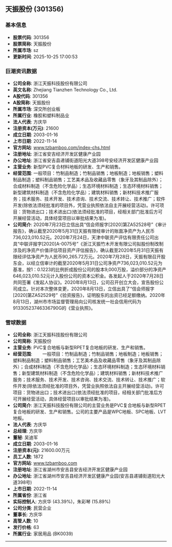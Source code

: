## 天振股份 (301356)

### 基本信息

- **股票代码**: 301356
- **股票简称**: 天振股份
- **所属市场**: sz
- **更新时间**: 2025-10-25 17:00:53

### 巨潮资讯数据

- **公司全称**: 浙江天振科技股份有限公司
- **英文名称**: Zhejiang Tianzhen Technology Co., Ltd.
- **A股代码**: 301356
- **A股简称**: 天振股份
- **所属市场**: 深交所创业板
- **所属行业**: 橡胶和塑料制品业
- **法人代表**: 方庆华
- **注册资本(万元)**: 21600
- **成立日期**: 2003-01-16
- **上市日期**: 2022-11-14
- **官方网站**: www.tzbamboo.com/index-chs.html
- **注册地址**: 浙江省安吉经济开发区健康产业园
- **办公地址**: 浙江省安吉县递铺街道阳光大道398号安经济开发区健康产业园
- **主营业务**: 新型PVC复合材料地板的研发、生产和销售。
- **经营范围**: 一般项目：竹制品制造；竹制品销售；地板制造；地板销售；塑料制品制造；塑料制品销售；工艺美术品及收藏品零售（象牙及其制品除外）；合成材料制造（不含危险化学品）；生态环境材料制造；生态环境材料销售；新型建筑材料制造（不含危险化学品）；建筑材料销售；新材料技术推广服务；技术服务、技术开发、技术咨询、技术交流、技术转让、技术推广；软件开发(除依法须经批准的项目外，凭营业执照依法自主开展经营活动)。许可项目：货物进出口；技术进出口(依法须经批准的项目，经相关部门批准后方可开展经营活动，具体经营项目以审批结果为准)。
- **公司简介**: 2020年7月23日立信出具“信会师报字[2020]第ZA52528号”《审计报告》，确认截至2020年5月31日天振有限经审计的账面净资产为人民币736,023,010.52元。2020年7月24日，天津中联资产评估有限责任公司出具“中联评报字[2020]A-0075号”《浙江天振竹木开发有限公司拟股份制改制涉及的净资产价值评估项目资产评估报告》，确认截至2020年5月31日天振有限经评估净资产为人民币90,265.72万元。2020年7月28日，天振有限召开股东会，以经立信审计的截至2020年5月31日公司净资产736,023,010.52元为基准，按1：0.1223的比例折成股份公司的股本9,000万股，溢价部分的净资产646,023,010.52元计入股份公司的资本公积金。各发起人于2020年7月28日共同签署《发起人协议》。2020年8月13日，公司召开创立大会，宣告股份公司成立。针对本次整体变更，2020年8月13日，立信出具了“信会师报字[2020]第ZA52529号”《验资报告》，证明股东的出资已经足额缴纳。2020年8月13日，湖州市市场监督管理局向公司核发统一社会信用代码为91330523746336790G的《营业执照》。

### 雪球数据

- **公司全称**: 浙江天振科技股份有限公司
- **公司简称**: 天振股份
- **主营业务**: PVC复合地板与新型RPET复合地板的研发、生产和销售。
- **经营范围**: 　　一般项目：竹制品制造；竹制品销售；地板制造；地板销售；塑料制品制造；塑料制品销售；工艺美术品及收藏品零售（象牙及其制品除外）；合成材料制造（不含危险化学品）；生态环境材料制造；生态环境材料销售；新型建筑材料制造（不含危险化学品）；建筑材料销售；新材料技术推广服务；技术服务、技术开发、技术咨询、技术交流、技术转让、技术推广；软件开发(除依法须经批准的项目外，凭营业执照依法自主开展经营活动)。许可项目：货物进出口；技术进出口(依法须经批准的项目，经相关部门批准后方可开展经营活动，具体经营项目以审批结果为准)。
- **公司简介**: 浙江天振科技股份有限公司的主营业务是PVC复合地板与新型RPET复合地板的研发、生产和销售。公司的主要产品是WPC地板、SPC地板、LVT地板。
- **法人代表**: 方庆华
- **总经理**: 方庆华
- **董秘**: 吴迪军
- **成立日期**: 2003-01-16
- **注册资本(元)**: 21600.00万元
- **员工人数**: 1872
- **官方网站**: www.tzbamboo.com
- **注册地址**: 浙江省湖州市安吉县安吉经济开发区健康产业园
- **办公地址**: 浙江省湖州市安吉县经济开发区健康产业园(安吉县递铺街道阳光大道398号)
- **上市日期**: 2022-11-14
- **所属省份**: 浙江省
- **实际控制人**: 方庆华 (43.39%)，朱彩琴 (15.89%)
- **公司分类**: 民营企业
- **董事长**: 方庆华
- **高管人数**: 10
- **发行价格**: 63
- **所属行业**: 家居用品 (BK0039)

---